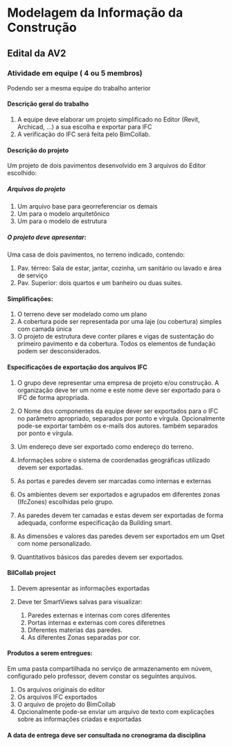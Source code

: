 # Modelagem da Informação da Construção

## Edital da AV2

### Atividade em equipe ( 4 ou 5 membros)

Podendo ser a mesma equipe do trabalho anterior

#### Descrição geral do trabalho

1. A equipe deve elaborar um projeto simplificado no Editor (Revit, Archicad, ...) a sua escolha e exportar para IFC
2. A verificação do IFC será feita pelo BimCollab.

#### Descrição do projeto

Um projeto de dois pavimentos desenvolvido em 3 arquivos do Editor escolhido:

##### Arquivos do projeto
1. Um arquivo base para georreferenciar os demais
1. Um para o modelo arquitetônico
2. Um para o modelo de estrutura
   
##### O projeto deve apresentar:

Uma casa de dois pavimentos, no terreno indicado, contendo:

1. Pav. térreo: Sala de estar, jantar, cozinha, um sanitário ou lavado e área de serviço
2. Pav. Superior: dois quartos e um banheiro ou duas suites.

#### Simplificações:
1. O terreno deve ser modelado como um plano
2. A cobertura pode ser representada por uma laje (ou cobertura) simples com camada única
3. O projeto de estrutura deve conter pilares e vigas de sustentação do primeiro pavimento e da cobertura. Todos os elementos de fundação podem ser desconsiderados.

#### Especificações de exportação dos arquivos IFC
1. O grupo deve representar uma empresa de projeto e/ou construção. A organização deve ter um nome e este nome deve ser exportado para o IFC de forma apropriada.
1. O Nome dos componentes da equipe dever ser exportados para o IFC no parâmetro apropriado, separados por ponto e vírgula. Opcionalmente pode-se exportar também os e-mails dos autores. também separados por ponto e vírgula.

1. Um endereço deve ser exportado como endereço do terreno.
2. Informações sobre o sistema de coordenadas geográficas utilizado devem ser exportadas.
3. As portas e paredes devem ser marcadas como internas e externas
4. Os ambientes devem ser exportados e agrupados em diferentes zonas (IfcZones) escolhidas pelo grupo.
5. As paredes devem ter camadas e estas devem ser exportadas de forma adequada, conforme especificação da Building smart.
6. As dimensões e valores das paredes devem ser exportados em um Qset com nome personalizado.
7. Quantitativos básicos das paredes devem ser exportados.

#### BilCollab project
1. Devem apresentar as informações exportadas

1. Deve ter SmartViews salvas para visualizar:
   1. Paredes externas e internas com cores diferentes
   2. Portas internas e externas com cores diferetnes
   3. Diferentes materias das paredes.
   4. As diferentes Zonas separadas por cor.

#### Produtos a serem entregues:

Em uma pasta compartilhada no serviço de armazenamento em núvem, configurado pelo professor, devem constar os seguintes arquivos.

  1. Os arquivos originais do editor
  2. Os arquivos IFC exportados
  3. O arquivo de projeto do BimCollab 
  4. Opcionalmente pode-se enviar um arquivo de texto com explicações sobre as informações criadas e exportadas


#### A data de entrega deve ser consultada no cronograma da disciplina
